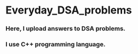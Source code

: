 # Everyday_DSA_problems

### Here, I upload answers to DSA problems.
### I use C++ programming language.
